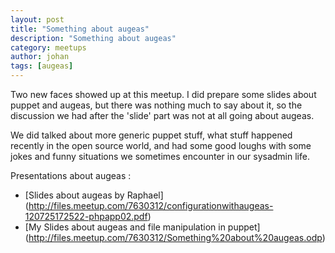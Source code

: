 ```yaml
---
layout: post
title: "Something about augeas"
description: "Something about augeas"
category: meetups
author: johan
tags: [augeas]
---
```

Two new faces showed up at this meetup.  I did prepare some slides about puppet and augeas, but there was nothing much to say about it, so the discussion we had after the 'slide' part was not at all going about augeas.

We did talked about more generic puppet stuff, what stuff happened recently in the open source world, and had some good loughs with some jokes and funny situations we sometimes encounter in our sysadmin life.

Presentations about augeas :

* [Slides about augeas by  Raphael] (http://files.meetup.com/7630312/configurationwithaugeas-120725172522-phpapp02.pdf)
* [My Slides about augeas and file manipulation in puppet] (http://files.meetup.com/7630312/Something%20about%20augeas.odp)
